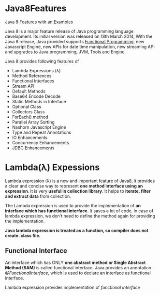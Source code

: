 # Java8Features
Java 8 Features with an Examples

Java 8 is a major feature release of Java programming language development. Its initial version
was released on 18th March 2014, With the Java 8 release, Java provided supports [Functional Programming](https://en.wikipedia.org/wiki/Functional_programming), new Javascript Engine, new APIs for date time manipulation, new streaming API and upgrades to Java programming, JVM, Tools and Engine.

Java 8 provides following features of 

* Lambda Expressions (λ)
* Method References
* Functional Interfaces
* Stream API
* Default Methods
* Base64 Encode Decode
* Static Methods in Interface
* Optional Class
* Collectors Class
* ForEach() method
* Parallel Array Sorting
* Nashorn Javascript Engine
* Type and Repeat Annotations
* IO Enhancements
* Concurrency Enhancements
* JDBC Enhancements

# Lambda(λ) Expessions 
 
Lambda expression (λ) is a new and important feature of Java8, it provides a clear and concise way to represent **one method interface using an expression**. It is very **useful in collection library**. It helps to **iterate, filter and extract data** from collection.

The Lambda expression is used to provide the implementation of **an interface which has functional interface**. It saves a lot of code. In case of lambda expression, we don't need to define the method again for providing the implementation.

**Java lambda expression is treated as a function, so compiler does not create .class file.**

## Functional Interface
An interface which has ONLY **one abstract method or Single Abstract Method (SAM)** is called functional interface. Java provides an annotation *@FunctionalInterface*, which is used to declare an interface as functional interface.

Lambda expression provides implementation of *functional interface*


